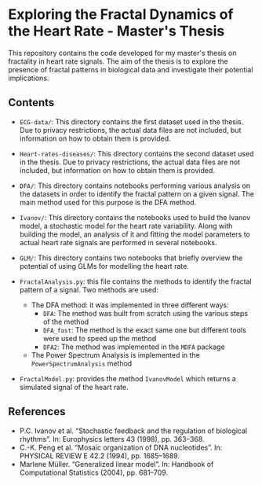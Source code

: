# Exploring the Fractal Dynamics of the Heart Rate - Master's Thesis

This repository contains the code developed for my master's thesis on fractality in heart rate signals. The aim of the thesis is to explore the presence of fractal patterns in biological data and investigate their potential implications.

## Contents

- `ECG-data/`: This directory contains the first dataset used in the thesis. Due to privacy restrictions, the actual data files are not included, but information on how to obtain them is provided.

- `Heart-rates-diseases/`: This directory contains the second dataset used in the thesis. Due to privacy restrictions, the actual data files are not included, but information on how to obtain them is provided.

- `DFA/`: This directory contains notebooks performing various analysis on the datasets in order to identify the fractal pattern on a given signal. The main method used for this purpose is the DFA method.

- `Ivanov/`: This directory contains the notebooks used to build the Ivanov model, a stochastic model for the heart rate variability. Along with building the model, an analysis of it and fitting the model parameters to actual heart rate signals are performed in several notebooks.

- `GLM/`: This directory contains two notebooks that briefly overview the potential of using GLMs for modelling the heart rate.

- `FractalAnalysis.py`: this file contains the methods to identify the fractal pattern of a signal. Two methods are used:
    - The DFA method: it was implemented in three different ways:
        - `DFA`: The method was built from scratch using the various steps of the method
        - `DFA_fast`: The method is the exact same one but different tools were used to speed up the method
        - `DFA2`: The method was implemented in the `MDFA` package
    - The Power Spectrum Analysis is implemented in the `PowerSpectrumAnalysis` method

- `FractalModel.py`: provides the method `IvanovModel` which returns a simulated signal of the heart rate.


## References

- P.C. Ivanov et al. “Stochastic feedback and the regulation of biological rhythms”. In: Europhysics letters 43 (1998), pp. 363–368.
- C.-K. Peng et al. “Mosaic organization of DNA nucleotides”. In: PHYSICAL REVIEW E 42.2 (1994), pp. 1685–1689.
- Marlene Müller. “Generalized linear model”. In: Handbook of Computational Statistics (2004), pp. 681–709.
